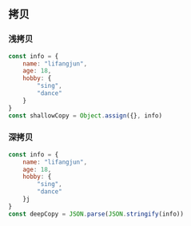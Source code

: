 ## 拷贝
### 浅拷贝
```javascript
const info = {
    name: "lifangjun",
    age: 18,
    hobby: {
        "sing",
        "dance"
    }
}
const shallowCopy = Object.assign({}, info)
```
### 深拷贝
```javascript
const info = {
    name: "lifangjun",
    age: 18,
    hobby: {
        "sing",
        "dance"
    }j
}
const deepCopy = JSON.parse(JSON.stringify(info))
```